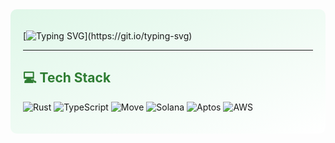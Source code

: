 <div style="background: linear-gradient(to bottom right, #e0f7e9, #ffffff); padding: 20px; border-radius: 10px;">

[![Typing SVG](https://readme-typing-svg.demolab.com?font=Fira+Code&pause=1000&color=F75C00&width=435&lines=Hello%2C+I'm+Mohan!+;Welcome+to+my+profile!)](https://git.io/typing-svg)

---

## <span style="color: #2e7d32;">💻 Tech Stack</span>
![Rust](https://img.shields.io/badge/Rust-000000?style=for-the-badge&logo=rust&logoColor=white)
![TypeScript](https://img.shields.io/badge/TypeScript-007ACC?style=for-the-badge&logo=typescript&logoColor=white)
![Move](https://img.shields.io/badge/Move-000000?style=for-the-badge&logo=move&logoColor=white)
![Solana](https://img.shields.io/badge/Solana-3C3C3D?style=for-the-badge&logo=solana&logoColor=white)
![Aptos](https://img.shields.io/badge/Aptos-000000?style=for-the-badge&logo=aptos&logoColor=white)
![AWS](https://img.shields.io/badge/Amazon_AWS-232F3E?style=for-the-badge&logo=amazon-aws&logoColor=white)


</div>
